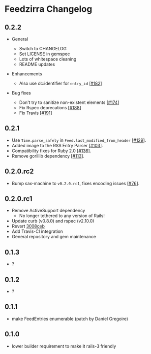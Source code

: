 # Feedzirra Changelog

## 0.2.2

* General
  * Switch to CHANGELOG
  * Set LICENSE in gemspec
  * Lots of whitespace cleaning
  * README updates

* Enhancements
  * Also use dc:identifier for `entry_id` [[#182](https://github.com/pauldix/feedzirra/pull/182)]

* Bug fixes
  * Don't try to sanitize non-existent elements [[#174](https://github.com/pauldix/feedzirra/pull/174)]
  * Fix Rspec deprecations [[#188](https://github.com/pauldix/feedzirra/pull/188)]
  * Fix Travis [[#191](https://github.com/pauldix/feedzirra/pull/191)]

## 0.2.1

* Use `Time.parse_safely` in `Feed.last_modified_from_header` [[#129](https://github.com/pauldix/feedzirra/pull/129)].
* Added image to the RSS Entry Parser [[#103](https://github.com/pauldix/feedzirra/pull/103)].
* Compatibility fixes for Ruby 2.0 [[#136](https://github.com/pauldix/feedzirra/pull/136)].
* Remove gorillib dependency [[#113](https://github.com/pauldix/feedzirra/pull/113)].

## 0.2.0.rc2

* Bump sax-machine to `v0.2.0.rc1`, fixes encoding issues [[#76](https://github.com/pauldix/feedzirra/issues/76)].

## 0.2.0.rc1

* Remove ActiveSupport dependency
  * No longer tethered to any version of Rails!
* Update curb (v0.8.0) and rspec (v2.10.0)
* Revert [3008ceb](https://github.com/pauldix/feedzirra/commit/3008ceb338df1f4c37a211d0aab8a6ad4f584dbc)
* Add Travis-CI integration
* General repository and gem maintenance

## 0.1.3

* ?

## 0.1.2

* ?

## 0.1.1

* make FeedEntries enumerable (patch by Daniel Gregoire)

## 0.1.0

* lower builder requirement to make it rails-3 friendly
